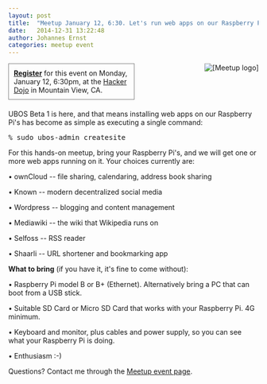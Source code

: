 ```yaml
---
layout: post
title:  "Meetup January 12, 6:30. Let's run web apps on our Raspberry Pi's"
date:   2014-12-31 13:22:48
author: Johannes Ernst
categories: meetup event
---
```


<img src="http://img2.meetupstatic.com/img/8308650022681532654/header/logo-2x.png" alt="[Meetup logo]" style="float: right">

<div style="border: 1px solid #808080; margin: 0 250px 20px 0; padding: 10px"><b><a href="http://www.meetup.com/uboslinux/events/219520673/">Register</a></b> for this event
on Monday, January 12, 6:30pm, at the
<a href="http://hackerdojo.com/">Hacker Dojo</a> in Mountain View, CA.</div>

UBOS Beta 1 is here, and that means installing web apps on our Raspberry Pi's has become as simple as executing
a single command:

<pre>
% sudo ubos-admin createsite
</pre>

For this hands-on meetup, bring your Raspberry Pi's, and we will get one or more web apps running on it. Your choices currently are:

• ownCloud -- file sharing, calendaring, address book sharing

• Known -- modern decentralized social media

• Wordpress -- blogging and content management

• Mediawiki -- the wiki that Wikipedia runs on

• Selfoss -- RSS reader

• Shaarli -- URL shortener and bookmarking app

<b>What to bring</b> (if you have it, it's fine to come without):

• Raspberry Pi model B or B+ (Ethernet). Alternatively bring a PC that can boot from a USB stick.

• Suitable SD Card or Micro SD Card that works with your Raspberry Pi. 4G minimum.

• Keyboard and monitor, plus cables and power supply, so you can see what your Raspberry Pi is doing.

• Enthusiasm :-)

Questions? Contact me through the <a href="http://www.meetup.com/uboslinux/events/219520673/">Meetup event page</a>.
